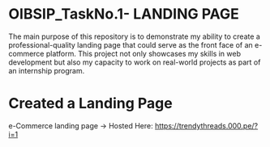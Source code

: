 # OIBSIP_TaskNo.1- LANDING PAGE
The main purpose of this repository is to demonstrate my ability to create a professional-quality landing page that could serve as the front face of an e-commerce platform. This project not only showcases my skills in web development but also my capacity to work on real-world projects as part of an internship program.
# Created a Landing Page 
e-Commerce landing page 
-> Hosted Here: https://trendythreads.000.pe/?i=1
